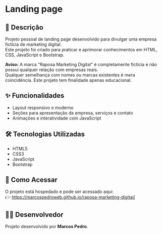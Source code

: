 # Landing page

## 📘 Descrição

Projeto pessoal de landing page desenvolvido para divulgar uma empresa fictícia de marketing digital.  
Este projeto foi criado para praticar e aprimorar conhecimentos em HTML, CSS, JavaScript e Bootstrap.

**Aviso:** A marca "Raposa Marketing Digital" é completamente fictícia e não possui qualquer relação com empresas reais.  
Qualquer semelhança com nomes ou marcas existentes é mera coincidência. Este projeto tem finalidade apenas educacional.

## ✨ Funcionalidades

- Layout responsivo e moderno
- Seções para apresentação da empresa, serviços e contato
- Animações e interatividade com JavaScript

## 🛠️ Tecnologias Utilizadas

- HTML5
- CSS3
- JavaScript
- Bootstrap

## 🚀 Como Acessar

O projeto está hospedado e pode ser acessado aqui:  
👉 https://marcospedroweb.github.io/raposa-marketing-digital/

## 👨‍💻 Desenvolvedor

Projeto desenvolvido por **Marcos Pedro**.
